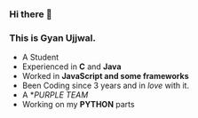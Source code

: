 ### Hi there 👋
### This is Gyan Ujjwal.

<!--
**sKaiCzar/SKaiCzar** is a ✨ _special_ ✨ repository because its `README.md` (this file) appears on your GitHub profile.
--->
- A Student 
- Experienced in **C** and **Java**
- Worked in **JavaScript and some frameworks**
- Been Coding since 3 years and in *love* with it.
- A **PURPLE TEAM*
- Working on my **PYTHON** parts


